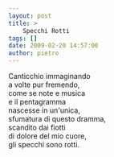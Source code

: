 ```yaml
---
layout: post
title: >
    Specchi Rotti
tags: []
date: 2009-02-20 14:57:00
author: pietro
---
```

Canticchio immaginando<br/>a volte pur fremendo,<br/>come se note e musica<br/>e il pentagramma<br/>nascesse in un'unica,<br/>sfumatura di questo dramma,<br/>scandito dai fiotti<br/>di dolore del mio cuore,<br/>gli specchi sono rotti.
